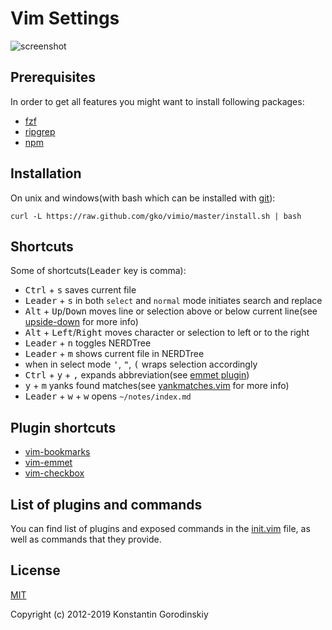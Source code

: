# Vim Settings

![screenshot](https://raw.github.com/gko/vimio/master/screenshot.png)

## Prerequisites

In order to get all features you might want to install following packages:
 - [fzf](https://github.com/junegunn/fzf)
 - [ripgrep](https://github.com/BurntSushi/ripgrep)
 - [npm](https://www.npmjs.com/get-npm)

## Installation

On unix and windows(with bash which can be installed with [git](http://msysgit.github.io/)):
```shell
curl -L https://raw.github.com/gko/vimio/master/install.sh | bash
```

## Shortcuts

Some of shortcuts(<kbd>Leader</kbd> key is comma):

* <kbd>Ctrl</kbd> + <kbd>s</kbd> saves current file
* <kbd>Leader</kbd> + <kbd>s</kbd> in both `select` and `normal` mode initiates search and replace
* <kbd>Alt</kbd> + <kbd>Up</kbd>/<kbd>Down</kbd> moves line or selection above
   or below current line(see [upside-down](https://github.com/gko/upside-down) for more info)
* <kbd>Alt</kbd> + <kbd>Left</kbd>/<kbd>Right</kbd> moves character or
   selection to left or to the right
* <kbd>Leader</kbd> + <kbd>n</kbd> toggles NERDTree
* <kbd>Leader</kbd> + <kbd>m</kbd> shows current file in NERDTree
* when in select mode <kbd>'</kbd>, <kbd>"</kbd>, <kbd>(</kbd> wraps selection accordingly
* <kbd>Ctrl</kbd> + <kbd>y</kbd> + <kbd>,</kbd> expands abbreviation(see [emmet plugin](https://github.com/mattn/emmet-vim/blob/master/README.mkd#quick-tutorial))
* <kbd>y</kbd> + <kbd>m</kbd> yanks found matches(see
   [yankmatches.vim](https://github.com/yko/vimio/blob/master/after/plugin/yankmatches.vim)
   for more info)
* <kbd>Leader</kbd> + <kbd>w</kbd> + <kbd>w</kbd> opens `~/notes/index.md`
 
## Plugin shortcuts

* [vim-bookmarks](https://github.com/MattesGroeger/vim-bookmarks#usage)
* [vim-emmet](https://github.com/mattn/emmet-vim#quick-tutorial)
* [vim-checkbox](https://github.com/jkramer/vim-checkbox#usage)

## List of plugins and commands

You can find list of plugins and exposed commands in the [init.vim](https://github.com/gko/vimio/blob/master/init.vim) file, as well as commands that they provide.

## License

[MIT](http://opensource.org/licenses/MIT)

Copyright (c) 2012-2019 Konstantin Gorodinskiy

